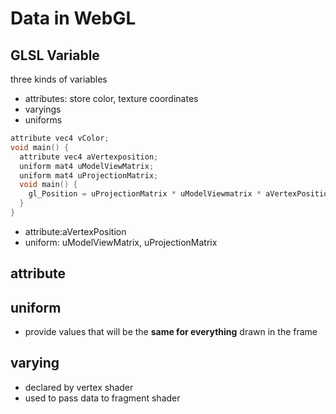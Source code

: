 # Data in WebGL

## GLSL Variable

three kinds of variables

- attributes: store color, texture coordinates
- varyings
- uniforms

```c
attribute vec4 vColor;
void main() {
  attribute vec4 aVertexposition;
  uniform mat4 uModelViewMatrix;
  uniform mat4 uProjectionMatrix;
  void main() {
    gl_Position = uProjectionMatrix * uModelViewmatrix * aVertexPosition;
  }
}
```

- attribute:aVertexPosition
- uniform: uModelViewMatrix, uProjectionMatrix

## attribute

## uniform

- provide values that will be the **same for everything** drawn in the frame

## varying

- declared by vertex shader
- used to pass data to fragment shader